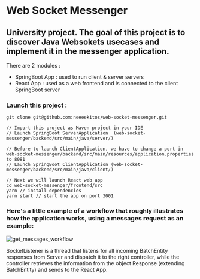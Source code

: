 # Web Socket Messenger
## University project. The goal of this project is to discover Java Websokets usecases and implement it in the messenger application.

There are 2 modules :
* SpringBoot App : used to run client & server servers
* React App : used as a web frontend and is connected to the client SpringBoot server

### Launch this project :
```
git clone git@github.com:neeeekitos/web-socket-messenger.git

// Import this project as Maven project in your IDE
// Launch SpringBoot ServerApplication  (web-socket-messenger/backend/src/main/java/server/)

// Before to launch ClientApplication, we have to change a port in web-socket-messenger/backend/src/main/resources/application.properties to 8081
// Launch SpringBoot ClientApplication (web-socket-messenger/backend/src/main/java/client/)

// Next we will launch React web app 
cd web-socket-messenger/frontend/src
yarn // install dependencies
yarn start // start the app on port 3001
```
### Here's a little example of a workflow that roughly illustrates how the application works, using a messages request as an example:
![get_messages_workflow](https://drive.google.com/uc?export=view&id=1b8ANs5V_UsWakUQOYJAe90tjShYahksM)

SocketListener is a thread that listens for all incoming BatchEntity responses from Server and dispatch it to the right controller, while the controller retrieves the information from the object Response (extending BatchEntity) and sends to the React App.
